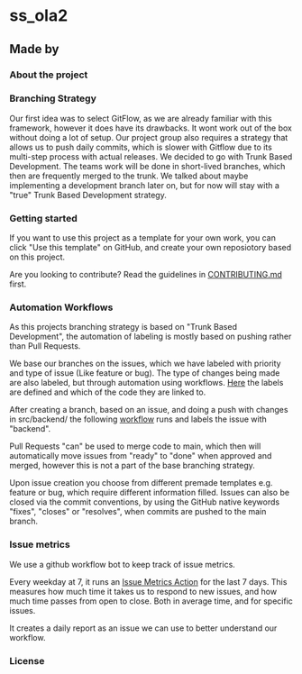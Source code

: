 # ss_ola2

## Made by

### About the project



### Branching Strategy

Our first idea was to select GitFlow, as we are already familiar with this framework, however it does have its drawbacks. It wont work out of the box without doing a lot of setup. Our project group also requires a strategy that allows us to push daily commits, which is slower with Gitflow due to its multi-step process with actual releases.
We decided to go with Trunk Based Development. The teams work will be done in short-lived branches, which then are frequently merged to the trunk.
We talked about maybe implementing a development branch later on, but for now will stay with a "true" Trunk Based Development strategy.

### Getting started

If you want to use this project as a template for your own work, you can click "Use this template" on GitHub, and create your own reposiotory based on this project.

Are you looking to contribute? Read the guidelines in [CONTRIBUTING.md](CONTRIBUTING.md) first.

### Automation Workflows
As this projects branching strategy is based on "Trunk Based Development", the automation of labeling is mostly based on pushing rather than Pull Requests.

We base our branches on the issues, which we have labeled with priority and type of issue (Like feature or bug). The type of changes being made are also labeled, but through automation using workflows.
[Here](.github/labeler.yml) the labels are defined and which of the code they are linked to.

After creating a branch, based on an issue, and doing a push with changes in src/backend/ the following [workflow](.github/workflows/labels-on-push.yml) runs and labels the issue with "backend".

Pull Requests "can" be used to merge code to main, which then will automatically move issues from "ready" to "done" when approved and merged, however this is not a part of the base branching strategy.

Upon issue creation you choose from different premade templates e.g. feature or bug, which require different information filled. Issues can also be closed via the commit conventions, by using the GitHub native keywords "fixes", "closes" or "resolves", when commits are pushed to the main branch.

### Issue metrics

We use a github workflow bot to keep track of issue metrics. 

Every weekday at 7, it runs an [Issue Metrics Action](https://github.com/marketplace/actions/issue-metrics) for the last 7 days. This measures how much time it takes us to respond to new issues, and how much time passes from open to close. Both in average time, and for specific issues.

It creates a daily report as an issue we can use to better understand our workflow. 

### License